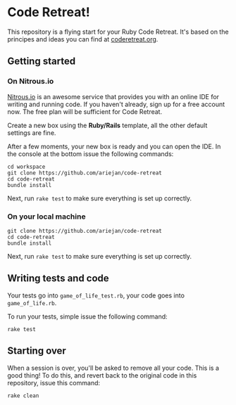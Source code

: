 # Code Retreat!

This repository is a flying start for your Ruby Code Retreat. It's based on the
principes and ideas you can find at [coderetreat.org](http://coderetreat.org/).

## Getting started

### On Nitrous.io

[Nitrous.io](https://www.nitrous.io) is an awesome service that provides you with an online IDE 
for writing and running code. If you haven't already, sign up for a free account now. The free
plan will be sufficient for Code Retreat.

Create a new box using the **Ruby/Rails** template, all the other default settings are fine.

After a few moments, your new box is ready and you can open the IDE. In the console at the bottom
issue the following commands:

```
cd workspace
git clone https://github.com/ariejan/code-retreat
cd code-retreat
bundle install
```

Next, run `rake test` to make sure everything is set up correctly.

### On your local machine

```
git clone https://github.com/ariejan/code-retreat
cd code-retreat
bundle install
```

Next, run `rake test` to make sure everything is set up correctly.

## Writing tests and code

Your tests go into `game_of_life_test.rb`, your code goes into
`game_of_life.rb`.

To run your tests, simple issue the following command:

```
rake test
```

## Starting over

When a session is over, you'll be asked to remove all your code. 
This is a good thing! To do this, and revert back to the original 
code in this repository, issue this command:

```
rake clean
```
